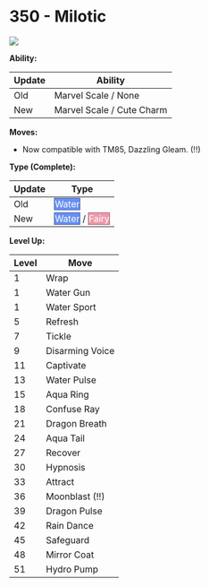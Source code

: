 # 350 - Milotic
![][350]

**Ability:**

Update | Ability
---    | ---
Old    | Marvel Scale / None
New    | Marvel Scale / Cute Charm

**Moves:**

 - Now compatible with TM85, Dazzling Gleam. (!!)

**Type (Complete):**

Update | Type
---    | ---
Old    | <span style="color:white; background:#6890F0; border: 1px solid #445E9C">Water</span>
New    | <span style="color:white; background:#6890F0; border: 1px solid #445E9C">Water</span> / <span style="color:white; background:#EE99AC; border: 1px solid #9B6470">Fairy</span>

**Level Up:**

Level | Move
---   | ---
  1   | Wrap
  1   | Water Gun
  1   | Water Sport
  5   | Refresh
  7   | Tickle
  9   | Disarming Voice
 11   | Captivate
 13   | Water Pulse
 15   | Aqua Ring
 18   | Confuse Ray
 21   | Dragon Breath
 24   | Aqua Tail
 27   | Recover
 30   | Hypnosis
 33   | Attract
 36   | Moonblast (!!)
 39   | Dragon Pulse
 42   | Rain Dance
 45   | Safeguard
 48   | Mirror Coat
 51   | Hydro Pump



[350]: /img/pokemon/350.png
